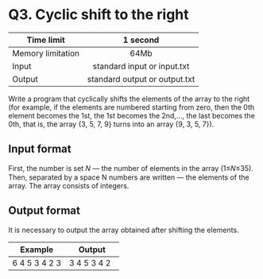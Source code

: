 # Q3. Cyclic shift to the right


| Time limit     | 1 second           |
| ------------- |:-------------:|
|  Memory limitation   | 64Mb| 
| Input  | standard input or input.txt | 
| Output | standard output or output.txt | 

Write a program that cyclically shifts the elements of the array to the right (for example, if the elements are numbered starting from zero, then the 0th element becomes the 1st, the 1st becomes the 2nd,..., the last becomes the 0th, that is, the array {3, 5, 7, 9} turns into an array {9, 3, 5, 7}).

## **Input format**

First, the number is set 𝑁 — the number of elements in the array (1≤𝑁≤35). Then, separated by a space N
numbers are written — the elements of the array. The array consists of integers.

## **Output format**

It is necessary to output the array obtained after shifting the elements.

| Example    | Output        |
| ------------- |:-------------:|
|  6 4 5 3 4 2 3| 3 4 5 3 4 2  |



